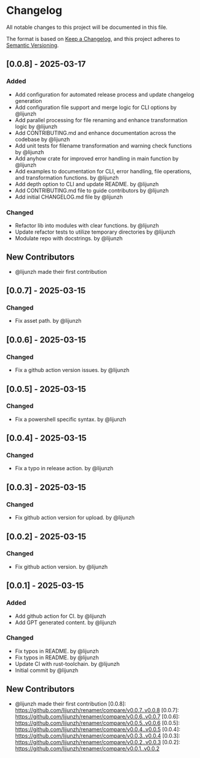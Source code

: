 # Changelog

All notable changes to this project will be documented in this file.

The format is based on [Keep a Changelog](https://keepachangelog.com/en/1.0.0/),
and this project adheres to [Semantic Versioning](https://semver.org/spec/v2.0.0.html).

## [0.0.8] - 2025-03-17

### Added
- Add configuration for automated release process and update changelog generation
- Add configuration file support and merge logic for CLI options by @lijunzh
- Add parallel processing for file renaming and enhance transformation logic by @lijunzh
- Add CONTRIBUTING.md and enhance documentation across the codebase by @lijunzh
- Add unit tests for filename transformation and warning check functions by @lijunzh
- Add anyhow crate for improved error handling in main function by @lijunzh
- Add examples to documentation for CLI, error handling, file operations, and transformation functions. by @lijunzh
- Add depth option to CLI and update README. by @lijunzh
- Add CONTRIBUTING.md file to guide contributors by @lijunzh
- Add initial CHANGELOG.md file by @lijunzh

### Changed
- Refactor lib into modules with clear functions. by @lijunzh
- Update refactor tests to utilize temporary directories by @lijunzh
- Modulate repo with docstrings. by @lijunzh

## New Contributors
* @lijunzh made their first contribution
## [0.0.7] - 2025-03-15

### Changed
- Fix asset path. by @lijunzh

## [0.0.6] - 2025-03-15

### Changed
- Fix a github action version issues. by @lijunzh

## [0.0.5] - 2025-03-15

### Changed
- Fix a powershell specific syntax. by @lijunzh

## [0.0.4] - 2025-03-15

### Changed
- Fix a typo in release action. by @lijunzh

## [0.0.3] - 2025-03-15

### Changed
- Fix github action version for upload. by @lijunzh

## [0.0.2] - 2025-03-15

### Changed
- Fix github action version. by @lijunzh

## [0.0.1] - 2025-03-15

### Added
- Add github action for CI. by @lijunzh
- Add GPT generated content. by @lijunzh

### Changed
- Fix typos in README. by @lijunzh
- Fix typos in README. by @lijunzh
- Update CI with rust-toolchain. by @lijunzh
- Initial commit by @lijunzh

## New Contributors
* @lijunzh made their first contribution
[0.0.8]: https://github.com/lijunzh/renamer/compare/v0.0.7..v0.0.8
[0.0.7]: https://github.com/lijunzh/renamer/compare/v0.0.6..v0.0.7
[0.0.6]: https://github.com/lijunzh/renamer/compare/v0.0.5..v0.0.6
[0.0.5]: https://github.com/lijunzh/renamer/compare/v0.0.4..v0.0.5
[0.0.4]: https://github.com/lijunzh/renamer/compare/v0.0.3..v0.0.4
[0.0.3]: https://github.com/lijunzh/renamer/compare/v0.0.2..v0.0.3
[0.0.2]: https://github.com/lijunzh/renamer/compare/v0.0.1..v0.0.2

<!-- generated by git-cliff -->
